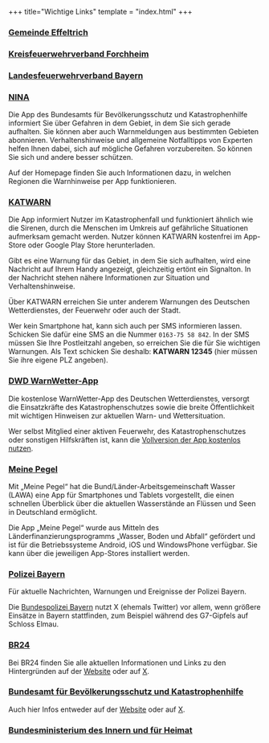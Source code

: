 +++
title="Wichtige Links"
template = "index.html"
+++

### [Gemeinde Effeltrich](https://www.effeltrich.de/)

### [Kreisfeuerwehrverband Forchheim](https://www.kfv-forchheim.de/)

### [Landesfeuerwehrverband Bayern](https://www.lfv-bayern.de/)

### [NINA](https://www.bbk.bund.de/DE/Warnung-Vorsorge/Warn-App-NINA/warn-app-nina_node.html)

Die App des Bundesamts für Bevölkerungsschutz und Katastrophenhilfe informiert Sie über Gefahren in dem Gebiet, in dem Sie sich gerade aufhalten. Sie können aber auch Warnmeldungen aus bestimmten Gebieten abonnieren. Verhaltenshinweise und allgemeine Notfalltipps von Experten helfen Ihnen dabei, sich auf mögliche Gefahren vorzubereiten. So können Sie sich und andere besser schützen.

Auf der Homepage finden Sie auch Informationen dazu, in welchen Regionen die Warnhinweise per App funktionieren.

### [KATWARN](https://www.katwarn.de/)

Die App informiert Nutzer im Katastrophenfall und funktioniert ähnlich wie die Sirenen, durch die Menschen im Umkreis auf gefährliche Situationen aufmerksam gemacht werden. Nutzer können KATWARN kostenfrei im App-Store oder Google Play Store herunterladen.

Gibt es eine Warnung für das Gebiet, in dem Sie sich aufhalten, wird eine Nachricht auf Ihrem Handy angezeigt, gleichzeitig ertönt ein Signalton. In der Nachricht stehen nähere Informationen zur Situation und Verhaltenshinweise.

Über KATWARN erreichen Sie unter anderem Warnungen des Deutschen Wetterdienstes, der Feuerwehr oder auch der Stadt.

Wer kein Smartphone hat, kann sich auch per SMS informieren lassen. Schicken Sie dafür eine SMS an die Nummer `0163-75 58 842`. In der SMS müssen Sie Ihre Postleitzahl angeben, so erreichen Sie die für Sie wichtigen Warnungen. Als Text schicken Sie deshalb: **KATWARN 12345** (hier müssen Sie ihre eigene PLZ angeben).

### [DWD WarnWetter-App](https://www.dwd.de/DE/service/dwd-apps/dwdapps_node.html)

Die kostenlose WarnWetter-App des Deutschen Wetterdienstes, versorgt die Einsatzkräfte des Katastrophenschutzes sowie die breite Öffentlichkeit mit wichtigen Hinweisen zur aktuellen Warn- und Wettersituation.

Wer selbst Mitglied einer aktiven Feuerwehr, des Katastrophenschutzes oder sonstigen Hilfskräften ist, kann die [Vollversion der App kostenlos nutzen](https://www.dwd.de/DE/leistungen/warnwetterapp/faq/katschutz_version/katschutz_version_node.html).

### [Meine Pegel](https://www.hochwasserzentralen.info/meinepegel/)

Mit „Meine Pegel“ hat die Bund/Länder-Arbeitsgemeinschaft Wasser (LAWA) eine App für Smartphones und Tablets vorgestellt, die einen schnellen Überblick über die aktuellen Wasserstände an Flüssen und Seen in Deutschland ermöglicht.

Die App „Meine Pegel“ wurde aus Mitteln des Länderfinanzierungsprogramms „Wasser, Boden und Abfall“ gefördert und ist für die Betriebssysteme Android, iOS und WindowsPhone verfügbar. Sie kann über die jeweiligen App-Stores installiert werden.

### [Polizei Bayern](https://www.polizei.bayern.de/)

Für aktuelle Nachrichten, Warnungen und Ereignisse der Polizei Bayern.

Die [Bundespolizei Bayern](https://x.com/bpol_by) nutzt X (ehemals Twitter) vor allem, wenn größere Einsätze in Bayern stattfinden, zum Beispiel während des G7-Gipfels auf Schloss Elmau.

### [BR24](https://www.br.de/nachrichten/)

Bei BR24 finden Sie alle aktuellen Informationen und Links zu den Hintergründen auf der [Website](https://www.br.de/nachrichten) oder auf [X](https://x.com/BR24).

### [Bundesamt für Bevölkerungsschutz und Katastrophenhilfe](https://www.bbk.bund.de/DE/Home/home_node.html)

Auch hier Infos entweder auf der [Website](https://www.bbk.bund.de/DE/Home/home_node.html) oder auf [X](https://x.com/bbk_bund).

### [Bundesministerium des Innern und für Heimat](https://www.bmi.bund.de/)

